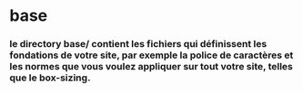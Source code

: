 # base

### le directory base/ contient les fichiers qui définissent les fondations de votre site, par exemple la police de caractères et les normes que vous voulez appliquer sur tout votre site, telles que le box-sizing.